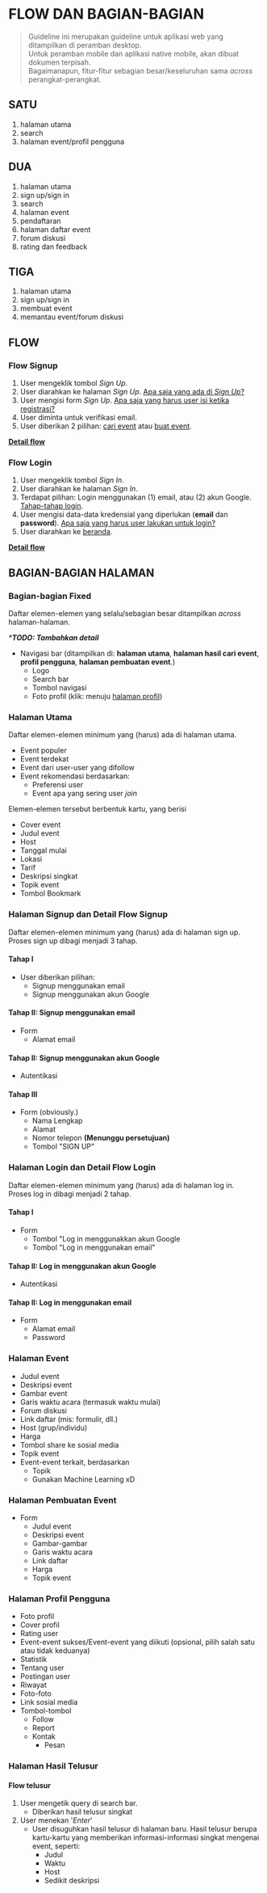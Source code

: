 # FLOW DAN BAGIAN-BAGIAN

> Guideline ini merupakan guideline untuk aplikasi web yang ditampilkan di peramban desktop.  
> Untuk peramban mobile dan aplikasi native mobile, akan dibuat dokumen terpisah.  
> Bagaimanapun, fitur-fitur sebagian besar/keseluruhan sama _across_ perangkat-perangkat.

## SATU
1. halaman utama
2. search
3. halaman event/profil pengguna

## DUA
1. halaman utama
2. sign up/sign in
3. search
4. halaman event
5. pendaftaran
6. halaman daftar event
7. forum diskusi
8. rating dan feedback

## TIGA
1. halaman utama
2. sign up/sign in
3. membuat event
4. memantau event/forum diskusi

## FLOW
### Flow Signup
1. User mengeklik tombol _Sign Up_.
2. User diarahkan ke halaman _Sign Up_.
  [Apa saja yang ada di _Sign Up_?](#hal-signup)
3. User mengisi form _Sign Up_.
  [Apa saja yang harus user isi ketika registrasi?](#hal-signup)
4. User diminta untuk verifikasi email.
5. User diberikan 2 pilihan: [cari event](#halaman-cari-event) atau [buat event](#halaman-buat-event).  

[**Detail flow**](#hal-signup)

### Flow Login
1. User mengeklik tombol _Sign In_.
2. User diarahkan ke halaman _Sign In_.
3. Terdapat pilihan: Login menggunakan (1) email, atau (2) akun Google. [Tahap-tahap login](#tahap-login).
4. User mengisi data-data kredensial yang diperlukan (**email** dan **password**). [Apa saja yang harus user lakukan untuk login?](#hal-login)
5. User diarahkan ke [beranda](#hal-utama).  

[**Detail flow**](#hal-login)



## BAGIAN-BAGIAN HALAMAN
### Bagian-bagian Fixed
Daftar elemen-elemen yang selalu/sebagian besar ditampilkan _across_ halaman-halaman.  

_***TODO: Tambahkan detail**_
* Navigasi bar (ditampilkan di: **halaman utama**, **halaman hasil cari event**, **profil pengguna**, **halaman pembuatan event**.)
  * Logo
  * Search bar
  * Tombol navigasi
  * Foto profil (klik: menuju [halaman profil](#hal-profil))
  

### Halaman Utama <a name="hal-utama"></a>
Daftar elemen-elemen minimum yang (harus) ada di halaman utama.
* Event populer
* Event terdekat
* Event dari user-user yang difollow
* Event rekomendasi berdasarkan:
  * Preferensi user
  * Event apa yang sering user _join_
  
Elemen-elemen tersebut berbentuk kartu, yang berisi
* Cover event
* Judul event
* Host
* Tanggal mulai
* Lokasi
* Tarif
* Deskripsi singkat
* Topik event
* Tombol Bookmark

### Halaman Signup dan Detail Flow Signup <a name="hal-signup"></a>
Daftar elemen-elemen minimum yang (harus) ada di halaman sign up.  
Proses sign up dibagi menjadi 3 tahap.
#### Tahap I
* User diberikan pilihan:
  * Signup menggunakan email
  * Signup menggunakan akun Google

#### Tahap II: Signup menggunakan email
* Form
  * Alamat email
  
#### Tahap II: Signup menggunakan akun Google
* Autentikasi

#### Tahap III
* Form (obviously.)
  * Nama Lengkap
  * Alamat
  * Nomor telepon **(Menunggu persetujuan)**
  * Tombol "SIGN UP"

### Halaman Login dan Detail Flow Login <a name="hal-login"></a>
Daftar elemen-elemen minimum yang (harus) ada di halaman log in.  
Proses log in dibagi menjadi 2 tahap.
#### Tahap I <a name="tahap-login"></a>
* Form
  * Tombol "Log in menggunakkan akun Google
  * Tombol "Log in menggunakan email"
#### Tahap II: Log in menggunakan akun Google
* Autentikasi

#### Tahap II: Log in menggunakan email
* Form
  * Alamat email
  * Password


### Halaman Event <a name="hal-event"></a>
* Judul event
* Deskripsi event
* Gambar event
* Garis waktu acara (termasuk waktu mulai)
* Forum diskusi
* Link daftar (mis: formulir, dll.)
* Host (grup/individu)
* Harga
* Tombol share ke sosial media
* Topik event
* Event-event terkait, berdasarkan
  * Topik
  * Gunakan Machine Learning xD

### Halaman Pembuatan Event
* Form
  * Judul event
  * Deskripsi event
  * Gambar-gambar
  * Garis waktu acara
  * Link daftar
  * Harga
  * Topik event

### Halaman Profil Pengguna
* Foto profil
* Cover profil
* Rating user
* Event-event sukses/Event-event yang diikuti (opsional, pilih salah satu atau tidak keduanya)
* Statistik
* Tentang user
* Postingan user
* Riwayat
* Foto-foto
* Link sosial media
* Tombol-tombol
  * Follow
  * Report
  * Kontak
    * Pesan

### Halaman Hasil Telusur
#### Flow telusur
1. User mengetik query di search bar.
    * Diberikan hasil telusur singkat
2. User menekan '_Enter_'
    * User disuguhkan hasil telusur di halaman baru. Hasil telusur berupa kartu-kartu yang memberikan informasi-informasi singkat mengenai event, seperti:
      * Judul
      * Waktu
      * Host
      * Sedikit deskripsi
